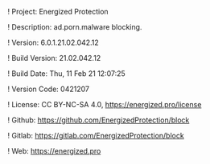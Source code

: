 ! Project: Energized Protection

! Description: ad.porn.malware blocking.

! Version: 6.0.1.21.02.042.12

! Build Version: 21.02.042.12

! Build Date: Thu, 11 Feb 21 12:07:25

! Version Code: 0421207

! License: CC BY-NC-SA 4.0, https://energized.pro/license

! Github: https://github.com/EnergizedProtection/block

! Gitlab: https://gitlab.com/EnergizedProtection/block


! Web: https://energized.pro
